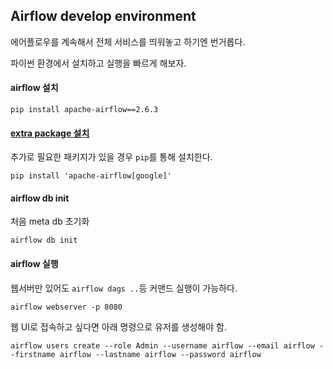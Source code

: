 ## Airflow develop environment

에어플로우를 계속해서 전체 서비스를 띄워놓고 하기엔 번거롭다.

파이썬 환경에서 설치하고 실행을 빠르게 해보자.

#### airflow 설치

`pip install apache-airflow==2.6.3`

#### [extra package 설치](https://airflow.apache.org/docs/apache-airflow/stable/extra-packages-ref.html)

추가로 필요한 패키지가 있을 경우 `pip`를 통해 설치한다.

```
pip install 'apache-airflow[google]'
```

#### airflow db init

처음 meta db 초기화

```
airflow db init
```

#### airflow 실행

웹서버만 있어도 `airflow dags ..`등 커맨드 실행이 가능하다.

```
airflow webserver -p 8080
```

웹 UI로 접속하고 싶다면 아래 명령으로 유저를 생성해야 함.

```
airflow users create --role Admin --username airflow --email airflow --firstname airflow --lastname airflow --password airflow
```
